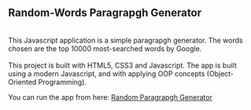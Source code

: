 ## Random-Words Paragrapgh Generator

<br/>
This Javascript application is a simple paragrapgh generator. The words chosen are the top 10000 most-searched words by Google. 
<br/><br/>
This project is built with HTML5, CSS3 and Javascript. The app is built using a modern Javascript, and with applying OOP concepts (Object-Oriented Programming).
<br/>

You can run the app from here: [Random Paragrapgh Generator](https://ahmed-alawi-ba.github.io/Random-Paragraph-Generator/)
